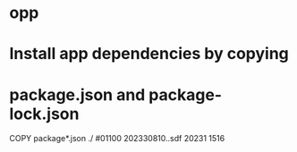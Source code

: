 # opp
# Install app dependencies by copying
# package.json and package-lock.json
COPY package*.json ./
#01100
202330810..sdf
20231
1516
